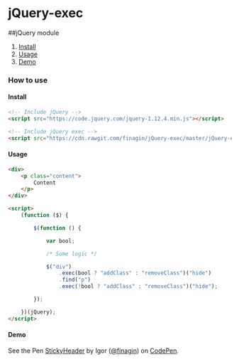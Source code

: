 # jQuery-exec
##jQuery module
1. [Install](#install)
1. [Usage](usage)
1. [Demo](demo)

### How to use
#### Install
```html
<!-- Include jQuery -->
<script src="https://code.jquery.com/jquery-1.12.4.min.js"></script>

<!-- Include jQuery exec -->
<script src="https://cdn.rawgit.com/finagin/jQuery-exec/master/jQuery-exec.min.js"></script>

```
#### Usage
```html
<div>
    <p class="content">
        Content
    </p>
</div>

<script>
    (function ($) {

        $(function () {

            var bool;

            /* Some logic */

            $("div")
                .exec(bool ? "addClass" : "removeClass")("hide")
                .find("p")
                .exec(!bool ? "addClass" : "removeClass")("hide");

        });

    })(jQuery);
</script>
```
#### Demo
<p data-height="265" data-theme-id="light" data-slug-hash="woeWNG" data-default-tab="html,result" data-user="finagin" data-embed-version="2" data-pen-title="StickyHeader" class="codepen">See the Pen <a href="https://codepen.io/finagin/pen/woeWNG/">StickyHeader</a> by Igor (<a href="http://codepen.io/finagin">@finagin</a>) on <a href="http://codepen.io">CodePen</a>.</p>
<script async src="https://production-assets.codepen.io/assets/embed/ei.js"></script>
